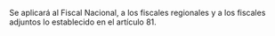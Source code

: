 Se aplicará al Fiscal Nacional, a los fiscales regionales y a los fiscales adjuntos lo establecido en el artículo 81.